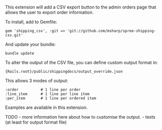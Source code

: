 This extension will add a CSV export button to the admin orders page that allows the user to export order information.

To install, add to Gemfile:

	gem 'shipping_csv', :git => 'git://github.com/msharp/spree-shipping-csv.git'

And update your bundle:

	bundle update

To alter the output of the CSV file, you can define custom output format in:
    
    {Rails.root}/public/shippingdocs/output_override.json

This allows 3 modes of output:
    
    :order          # 1 line per order
    :line_item      # 1 line per line item
    :per_item       # 1 line per ordered item

Examples are available in this extension.

TODO 
    - more information here about how to customise the output.
    - tests (at least for output format file)
